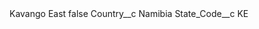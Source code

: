 <?xml version="1.0" encoding="UTF-8"?>
<CustomMetadata xmlns="http://soap.sforce.com/2006/04/metadata" xmlns:xsi="http://www.w3.org/2001/XMLSchema-instance" xmlns:xsd="http://www.w3.org/2001/XMLSchema">
    <label>Kavango East</label>
    <protected>false</protected>
    <values>
        <field>Country__c</field>
        <value xsi:type="xsd:string">Namibia</value>
    </values>
    <values>
        <field>State_Code__c</field>
        <value xsi:type="xsd:string">KE</value>
    </values>
</CustomMetadata>
